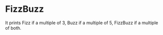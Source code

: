 # FizzBuzz
It prints Fizz if a multiple of 3, Buzz if a multiple of 5, FizzBuzz if a multiple of both.
